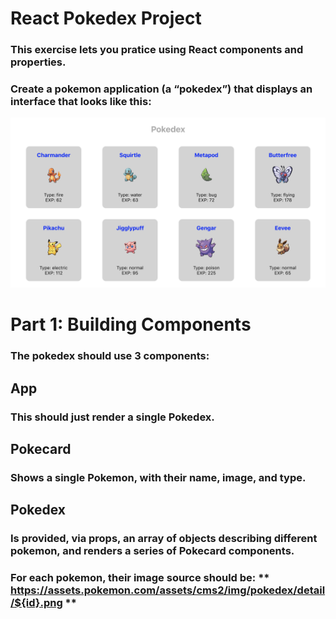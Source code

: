 # React Pokedex Project

### This exercise lets you pratice using React components and properties.

### Create a pokemon application (a “pokedex”) that displays an interface that looks like this:

![Pokedex Final Image](./src/assets/images/pokedex.png)

# Part 1: Building Components

### The pokedex should use 3 components:

## App

### This should just render a single Pokedex.

## Pokecard

### Shows a single Pokemon, with their name, image, and type.

## Pokedex

### Is provided, via props, an array of objects describing different pokemon, and renders a series of Pokecard components.

### For each pokemon, their image source should be: ** https://assets.pokemon.com/assets/cms2/img/pokedex/detail/${id}.png **
